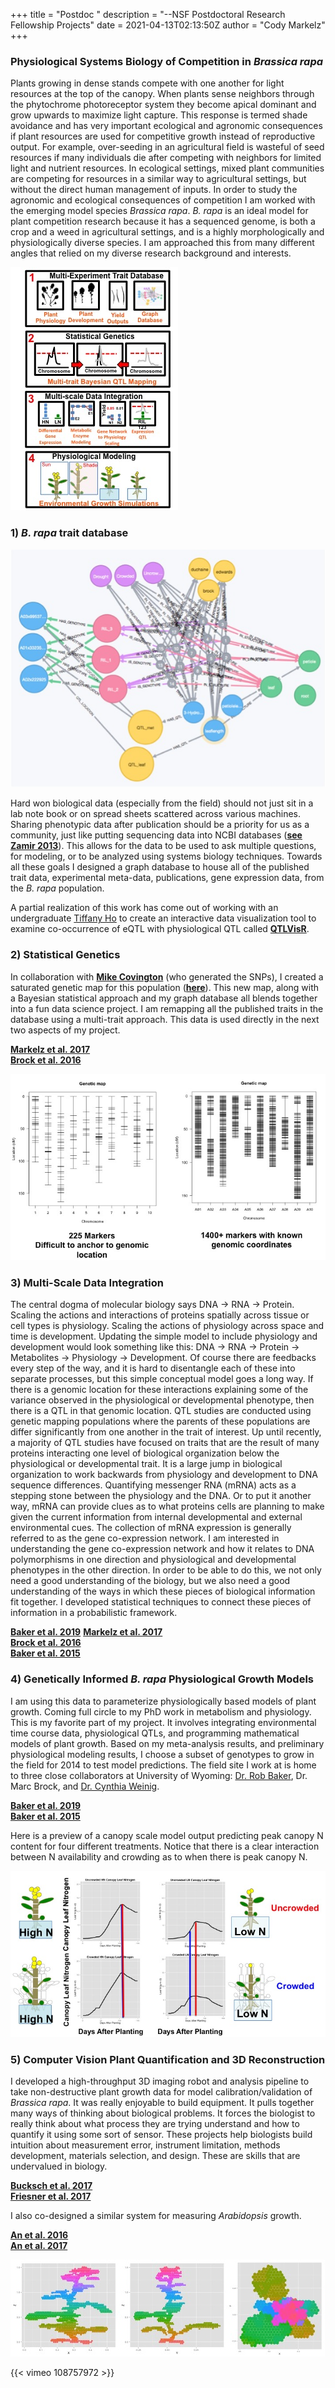 +++
title = "Postdoc  "
description = "--NSF Postdoctoral Research Fellowship Projects"
date = 2021-04-13T02:13:50Z
author = "Cody Markelz"
+++

### Physiological Systems Biology of Competition in *Brassica rapa*

Plants growing in dense stands compete with one another for light resources at the top of the canopy. When plants sense neighbors through the phytochrome photoreceptor system they become apical dominant and grow upwards to maximize light capture. This response is termed shade avoidance and has very important ecological and agronomic consequences if plant resources are used for competitive growth instead of reproductive output. For example, over-seeding in an agricultural field is wasteful of seed resources if many individuals die after competing with neighbors for limited light and nutrient resources. In ecological settings, mixed plant communities are competing for resources in a similar way to agricultural settings, but without the direct human management of inputs. In order to study the agronomic and ecological consequences of competition I am worked with the emerging model species *Brassica rapa*. *B. rapa* is an ideal model for plant competition research because it has a sequenced genome, is both a crop and a weed in agricultural settings, and is a highly morphologically and physiologically diverse species. I am approached this from many different angles that relied on my diverse research background and interests.

![research-overview](/static/img/research_overview.jpg)

### 1) *B. rapa* trait database

![graph_db](/static/img/graph_db.jpg)

Hard won biological data (especially from the field) should not just sit in a lab note book or on spread sheets scattered across various machines. Sharing phenotypic data after publication should be a priority for us as a community, just like putting sequencing data into NCBI databases ([**see Zamir 2013**](http://journals.plos.org/plosbiology/article?id=10.1371/journal.pbio.1001595)). This allows for the data to be used to ask multiple questions, for modeling, or to be analyzed using systems biology techniques. Towards all these goals I designed a graph database to house all of the published trait data, experimental meta-data, publications, gene expression data, from the *B. rapa* population.

A partial realization of this work has come out of working with an undergraduate [Tiffany Ho](https://github.com/tiaho) to create an interactive data visualization tool to examine co-occurrence of eQTL with physiological QTL called [**QTLVisR**](http://malooflab.phytonetworks.org/apps/qtl-visualization/).

### 2) Statistical Genetics

In collaboration with [**Mike Covington**](http://mfcovington.github.io/) (who generated the SNPs), I created a saturated genetic map for this population ([**here**](https://github.com/rjcmarkelz/brassica_genetic_map_paper)). This new map, along with a Bayesian statistical approach and my graph database all blends together into a fun data science project. I am remapping all the published traits in the database using a multi-trait approach. This data is used directly in the next two aspects of my project.

[**Markelz et al. 2017**](/static/pdfs/Markelz_etal_2017.pdf)  
[**Brock et al. 2016**](/static/pdfs/Brock_etal_2016.pdf)

![genetic_map](/static/img/genetic_map.jpg)

### 3) Multi-Scale Data Integration

The central dogma of molecular biology says DNA → RNA → Protein. Scaling the actions and interactions of proteins spatially across tissue or cell types is physiology. Scaling the actions of physiology across space and time is development. Updating the simple model to include physiology and development would look something like this: DNA → RNA → Protein → Metabolites → Physiology → Development. Of course there are feedbacks every step of the way, and it is hard to disentangle each of these into separate processes, but this simple conceptual model goes a long way. If there is a genomic location for these interactions explaining some of the variance observed in the physiological or developmental phenotype, then there is a QTL in that genomic location. QTL studies are conducted using genetic mapping populations where the parents of these populations are differ significantly from one another in the trait of interest. Up until recently, a majority of QTL studies have focused on traits that are the result of many proteins interacting one level of biological organization below the physiological or developmental trait. It is a large jump in biological organization to work backwards from physiology and development to DNA sequence differences. Quantifying messenger RNA (mRNA) acts as a stepping stone between the physiology and the DNA. Or to put it another way, mRNA can provide clues as to what proteins cells are planning to make given the current information from internal developmental and external environmental cues. The collection of mRNA expression is generally referred to as the gene co-expression network. I am interested in understanding the gene co-expression network and how it relates to DNA polymorphisms in one direction and physiological and developmental phenotypes in the other direction. In order to be able to do this, we not only need a good understanding of the biology, but we also need a good understanding of the ways in which these pieces of biological information fit together. I developed statistical techniques to connect these pieces of information in a probabilistic framework.

[**Baker et al. 2019**](/static/pdfs/Baker_etal_2019.pdf)
[**Markelz et al. 2017**](/static/pdfs/Markelz_etal_2017.pdf)   
[**Brock et al. 2016**](/static/pdfs/Brock_etal_2016.pdf)    
[**Baker et al. 2015**](/static/pdfs/Baker_etal_2015.pdf)


### 4) Genetically Informed *B. rapa* Physiological Growth Models

I am using this data to parameterize physiologically based models of plant growth. Coming full circle to my PhD work in metabolism and physiology. This is my favorite part of my project. It involves integrating environmental time course data, physiological QTLs, and programming mathematical models of plant growth. Based on my meta-analysis results, and preliminary physiological modeling results, I choose a subset of genotypes to grow in the field for 2014 to test model predictions. The field site I work at is home to three close collaborators at University of Wyoming: [Dr. Rob Baker](http://www.robertlbaker.org/Evolution_and_Development.html), Dr. Marc Brock, and [Dr. Cynthia Weinig](http://www.uwyo.edu/molecbio/faculty-and-staff/cyntia-weinig.html).

[**Baker et al. 2019**](/static/pdfs/Baker_etal_2019.pdf)   
[**Baker et al. 2015**](/static/pdfs/Baker_etal_2015.pdf)

Here is a preview of a canopy scale model output predicting peak canopy N content for four different treatments. Notice that there is a clear interaction between N availability and crowding as to when there is peak canopy N.

![physiology_simulations](/static/img/physiology_simulations.jpg)

### 5) Computer Vision Plant Quantification and 3D Reconstruction

I developed a high-throughput 3D imaging robot and analysis pipeline to take non-destructive plant growth data for model calibration/validation of *Brassica rapa*. It was really enjoyable to build equipment. It pulls together many ways of thinking about biological problems. It forces the biologist to really think about what process they are trying understand and how to quantify it using some sort of sensor. These projects help biologists build intuition about measurement error, instrument limitation, methods development, materials selection, and design. These are skills that are undervalued in biology.

[**Bucksch et al. 2017**](/static/pdfs/Bucksch_etal_2017.pdf)  
[**Friesner et al. 2017**](/static/pdfs/Friesner_etal_2017.pdf)

I also co-designed a similar system for measuring *Arabidopsis* growth.

[**An et al. 2016**](/static/pdfs/An_etal_2016.pdf)  
[**An et al. 2017**](/static/pdfs/An_etal_2017.pdf)

![3D_summary](/static/img/3D_summary.jpg)

{{< vimeo 108757972 >}}
